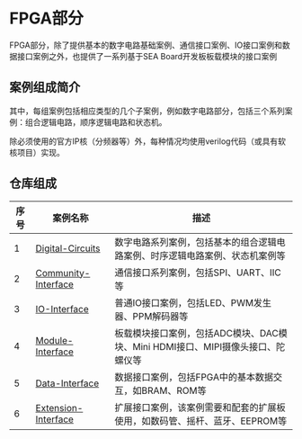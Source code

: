 # FPGA部分

FPGA部分，除了提供基本的数字电路基础案例、通信接口案例、IO接口案例和数据接口案例之外，也提供了一系列基于SEA Board开发板板载模块的接口案例

## 案例组成简介

其中，每组案例包括相应类型的几个子案例，例如数字电路部分，包括三个系列案例：组合逻辑电路，顺序逻辑电路和状态机。

除必须使用的官方IP核（分频器等）外，每种情况均使用verilog代码（或具有软核项目）实现。

## 仓库组成

| 序号 | 案例名称                                                      | 描述                                |
| ---- | ------------------------------------------------------------ | ------------------------------------------ |
| 1    | [Digital-Circuits](/Examples/FPGA/1.Digital-Circuits)        | 数字电路系列案例，包括基本的组合逻辑电路案例、时序逻辑电路案例、状态机案例等         |
| 2    | [Community-Interface](/Examples/FPGA/2.Community-Interface)  | 通信接口系列案例，包括SPI、UART、IIC等                                           |
| 3    | [IO-Interface](/Examples/FPGA/3.IO-Interface)                | 普通IO接口案例，包括LED、PWM发生器、PPM解码器等                           |
| 4    | [Module-Interface](/Examples/FPGA/4.Module-Interface)        | 板载模块接口案例，包括ADC模块、DAC模块、Mini HDMI接口、MIPI摄像头接口、陀螺仪等     |
| 5    | [Data-Interface](/Examples/FPGA/5.Data-Interface)            | 数据接口案例，包括FPGA中的基本数据交互，如BRAM、ROM等                             |
| 6    | [Extension-Interface](/Examples/FPGA/6.Extension-Interface)  | 扩展接口案例，该案例需要和配套的扩展板使用，如数码管、摇杆、蓝牙、EEPROM等            |

